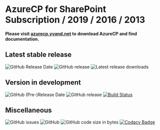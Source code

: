 # AzureCP for SharePoint Subscription / 2019 / 2016 / 2013

**Please visit [azurecp.yvand.net](https://azurecp.yvand.net/) to download AzureCP and find documentation.**

## Latest stable release

![GitHub Release Date](https://img.shields.io/github/release-date/Yvand/AzureCP.svg)
![GitHub release](https://img.shields.io/github/release/Yvand/AzureCP.svg)
![Latest release downloads](https://img.shields.io/github/downloads/Yvand/AzureCP/latest/total.svg)

## Version in development

![GitHub (Pre-)Release Date](https://img.shields.io/github/release-date-pre/Yvand/AzureCP.svg)
![GitHub release](https://img.shields.io/github/release-pre/Yvand/AzureCP.svg)
[![Build Status](https://dev.azure.com/YvanDev/AzureCP/_apis/build/status/Compile?branchName=dev)](https://dev.azure.com/YvanDev/AzureCP/_build/latest?definitionId=5&branchName=dev)

## Miscellaneous

![GitHub issues](https://img.shields.io/github/issues/Yvand/AzureCP.svg)
![GitHub](https://img.shields.io/github/license/Yvand/AzureCP.svg)
![GitHub code size in bytes](https://img.shields.io/github/languages/code-size/Yvand/AzureCP.svg)
[![Codacy Badge](https://api.codacy.com/project/badge/Grade/85714471b5164dda84c4e53b7f5b85a9)](https://www.codacy.com/app/Yvand/AzureCP?utm_source=github.com&amp;utm_medium=referral&amp;utm_content=Yvand/AzureCP&amp;utm_campaign=Badge_Grade)
